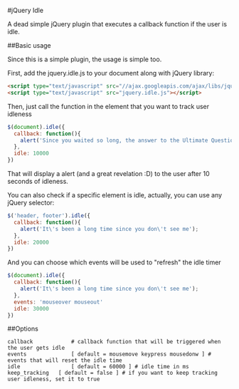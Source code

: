 #jQuery Idle

A dead simple jQuery plugin that executes a callback function if the user is idle.


##Basic usage

Since this is a simple plugin, the usage is simple too.

First, add the jquery.idle.js to your document along with jQuery library:

```html
<script type="text/javascript" src="//ajax.googleapis.com/ajax/libs/jquery/1.7.2/jquery.min.js"></script>
<script type="text/javascript" src="jquery.idle.js"></script>
```

Then, just call the function in the element that you want to track user idleness

```js
$(document).idle({
  callback: function(){
  	alert('Since you waited so long, the answer to the Ultimate Question of Life, the Universe, and Everything is 42');
  },
  idle: 10000
})
```

That will display a alert (and a great revelation :D) to the user after 10 seconds of idleness.

You can also check if a specific element is idle, actually, you can use any jQuery selector:

```js
$('header, footer').idle({
  callback: function(){
  	alert('It\'s been a long time since you don\'t see me');
  },
  idle: 20000
})
```

And you can choose which events will be used to "refresh" the idle timer

```js
$(document).idle({
  callback: function(){
  	alert('It\'s been a long time since you don\'t see me');
  },
  events: 'mouseover mouseout'
  idle: 30000
})
```

##Options

```
callback	    	# callback function that will be triggered when the user gets idle
events		    	[ default = mousemove keypress mousedonw ] # events that will reset the idle time
idle		       	[ default = 60000 ] # idle time in ms
keep_tracking 	[ default = false ] # if you want to keep tracking user idleness, set it to true
```